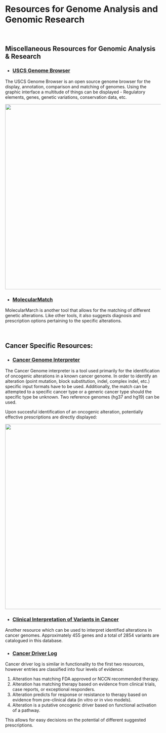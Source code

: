 # **Resources for Genome Analysis and Genomic Research**

&nbsp;
&nbsp;

## Miscellaneous Resources for Genomic Analysis & Research

* ### [USCS Genome Browser](https://genome.ucsc.edu)

The USCS Genome Browser is an open source genome browser for the display, annotation, comparison and matching of genomes. Using the graphic interface a multitude of things can be displayed - Regulatory elements, genes, genetic variations, conservation data, etc. 

<p align="center">
<img src="https://github.com/compbiozurich/UZH-BIO392/blob/master/course-results/2021/denis-adamec/images/USCS_Browser.png" width="600">
</p>

* ### [MolecularMatch](https://www.molecularmatch.com)

MolecularMarch is another tool that allows for the matching of different genetic alterations. Like other tools, it also suggests diagnosis and prescription options pertaining to the specific alterations.

&nbsp;
&nbsp;

## Cancer Specific Resources:

* ### [Cancer Genome Interpreter](https://www.cancergenomeinterpreter.org/home)

The Cancer Genome interpreter is a tool used primarily for the identification of oncogenic alterations in a known cancer genome.
In order to identify an alteration (point mutation, block substitution, indel, complex indel, etc.) specific input formats have to be used.
Additionally, the match can be attempted to a specific cancer type or a generic cancer type should the specific type be unknown. 
Two reference genomes (hg37 and hg19) can be used.

Upon succesful identification of an oncogenic alteration, potentially effective prescriptions are directly displayed: 

<p align="center">
<img src="https://github.com/compbiozurich/UZH-BIO392/blob/master/course-results/2021/denis-adamec/images/CGI_Result.png" width="600">
</p>


* ### [Clinical Interpretation of Variants in Cancer](https://civicdb.org/home)

Another resource which can be used to interpret identified alterations in cancer genomes. Approximately 455 genes and a total of 2854 variants are catalogued in this database.


* ### [Cancer Driver Log](https://candl.osu.edu/)

Cancer driver log is similar in functionality to the first two resources, however entries are classified into four levels of evidence:


1. Alteration has matching FDA approved or NCCN recommended therapy.
2. Alteration has matching therapy based on evidence from clinical trials, case reports, or exceptional responders.
3. Alteration predicts for response or resistance to therapy based on evidence from pre-clinical data (in vitro or in vivo models).
4. Alteration is a putative oncogenic driver based on functional activation of a pathway.


This allows for easy decisions on the potential of different suggested prescriptions.

